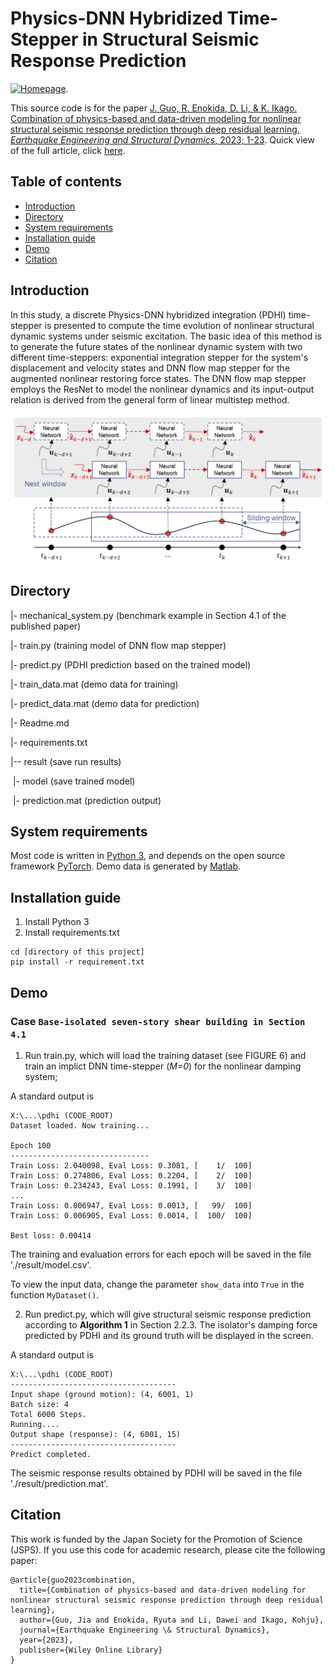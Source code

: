 # Physics-DNN Hybridized Time-Stepper in Structural Seismic Response Prediction

[![Homepage](https://img.shields.io/badge/Jia's-Homepage-brightgreen)](https://jiaguocv.github.io/). 

This source code is for the paper [J. Guo, R. Enokida, D. Li, & K. Ikago. Combination of physics-based and data-driven modeling for nonlinear structural seismic response prediction through deep residual learning. *Earthquake Engineering and Structural Dynamics*, 2023; 1-23](https://doi.org/10.1002/eqe.3863).
Quick view of the full article, click [here](https://onlinelibrary.wiley.com/share/author/2SEQPPGRSGIXGYMJANEN?target=10.1002/eqe.3863).

## Table of contents
* [Introduction](#introduction)
* [Directory](#directory)
* [System requirements](#system-requirements)
* [Installation guide](#installation-guide)
* [Demo](#demo)
* [Citation](#citation)

## Introduction
In this study, a discrete Physics-DNN hybridized integration (PDHI) time-stepper is presented to compute the time evolution of nonlinear structural dynamic systems under seismic excitation. The basic idea of this method is to generate the future states of the nonlinear dynamic system with two different time-steppers: exponential integration stepper for the system's displacement and velocity states and DNN flow map stepper for the augmented nonlinear restoring force states.
The DNN flow map stepper employs the ResNet to model the nonlinear dynamics and its input-output relation is derived from the general form of linear multistep method.

![figure 1: method](./figures/DNN_flow_map_stepper.png?raw=true)

## Directory
|- mechanical_system.py (benchmark example in Section 4.1 of the published paper)

|- train.py (training model of DNN flow map stepper)

|- predict.py (PDHI prediction based on the trained model)

|- train_data.mat (demo data for training)

|- predict_data.mat (demo data for prediction)

|- Readme.md

|- requirements.txt

|-- result (save run results)

&nbsp;|- model (save trained model)

&nbsp;|- prediction.mat (prediction output)

## System requirements

Most code is written in [Python 3](https://www.python.org/downloads/), and depends on the open source framework [PyTorch](https://pytorch.org/). 
Demo data is generated by [Matlab](https://jp.mathworks.com/products/matlab.html).

## Installation guide

1. Install Python 3
2. Install requirements.txt
```
cd [directory of this project]
pip install -r requirement.txt
```

## Demo

### Case `Base-isolated seven-story shear building in Section 4.1`

1. Run train.py, which will load the training dataset (see FIGURE 6) and train an implict DNN time-stepper (*M=0*) for the nonlinear damping system;

A standard output is

```
X:\...\pdhi (CODE_ROOT)
Dataset loaded. Now training...

Epoch 100
-------------------------------
Train Loss: 2.040098, Eval Loss: 0.3081, [    1/  100]
Train Loss: 0.274806, Eval Loss: 0.2204, [    2/  100]
Train Loss: 0.234243, Eval Loss: 0.1991, [    3/  100]
...
Train Loss: 0.006947, Eval Loss: 0.0013, [   99/  100]
Train Loss: 0.006905, Eval Loss: 0.0014, [  100/  100]

Best loss: 0.00414
```

The training and evaluation errors for each epoch will be saved in the file './result/model.csv'.

To view the input data, change the parameter `show_data` into `True` in the function `MyDataset()`.

2. Run predict.py, which will give structural seismic response prediction according to **Algorithm 1** in Section 2.2.3. 
The isolator's damping force predicted by PDHI and its ground truth will be displayed in the screen.

A standard output is

```
X:\...\pdhi (CODE_ROOT)
-------------------------------------
Input shape (ground motion): (4, 6001, 1)
Batch size: 4
Total 6000 Steps.
Running....
Output shape (response): (4, 6001, 15)
-------------------------------------
Predict completed.
```
The seismic response results obtained by PDHI will be saved in the file './result/prediction.mat'.

## Citation
This work is funded by the Japan Society for the Promotion of Science (JSPS).
If you use this code for academic research, please cite the following paper:
```
@article{guo2023combination,
  title={Combination of physics-based and data-driven modeling for nonlinear structural seismic response prediction through deep residual learning},
  author={Guo, Jia and Enokida, Ryuta and Li, Dawei and Ikago, Kohju},
  journal={Earthquake Engineering \& Structural Dynamics},
  year={2023},
  publisher={Wiley Online Library}
}
```
